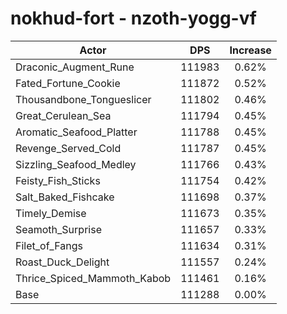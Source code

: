 # nokhud-fort - nzoth-yogg-vf
| Actor | DPS | Increase |
|---|:---:|:---:|
|Draconic_Augment_Rune|111983|0.62%|
|Fated_Fortune_Cookie|111872|0.52%|
|Thousandbone_Tongueslicer|111802|0.46%|
|Great_Cerulean_Sea|111794|0.45%|
|Aromatic_Seafood_Platter|111788|0.45%|
|Revenge_Served_Cold|111787|0.45%|
|Sizzling_Seafood_Medley|111766|0.43%|
|Feisty_Fish_Sticks|111754|0.42%|
|Salt_Baked_Fishcake|111698|0.37%|
|Timely_Demise|111673|0.35%|
|Seamoth_Surprise|111657|0.33%|
|Filet_of_Fangs|111634|0.31%|
|Roast_Duck_Delight|111557|0.24%|
|Thrice_Spiced_Mammoth_Kabob|111461|0.16%|
|Base|111288|0.00%|

